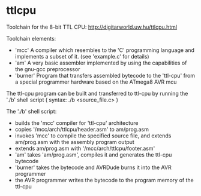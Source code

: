 # ttlcpu

Toolchain for the 8-bit TTL CPU:
http://digitarworld.uw.hu/ttlcpu.html

Toolchain elements:

 *  'mcc' A compiler which resembles to the 'C' programming language
    and implements a subset of it. (see 'example.c' for details)
 *  'am' A very basic assembler implemented by using the
    capabilities of the gnu-gcc preprocessor
 *  'burner' Program that transfers assembled bytecode to
    the 'ttl-cpu' from a special programmer hardware based
    on the ATmega8 AVR mcu

The ttl-cpu program can be built and transferred to ttl-cpu by running
the './b' shell script ( syntax: ./b <source_file.c> )

The './b' shell script:
 - builds the 'mcc' compiler for 'ttl-cpu' architecture
 - copies '/mcc/arch/ttlcpu/header.asm' to am/prog.asm
 - invokes 'mcc' to compile the specified source file, and extends
   am/prog.asm with the assembly program output
 - extends am/prog.asm with '/mcc/arch/ttlcpu/footer.asm'
 - 'am' takes 'am/prog.asm', compiles it and generates the ttl-cpu bytecode
 - 'burner' takes the bytecode and AVRDude burns it into the AVR programmer
 - the AVR programmer writes the bytecode to the program memory of
   the ttl-cpu

